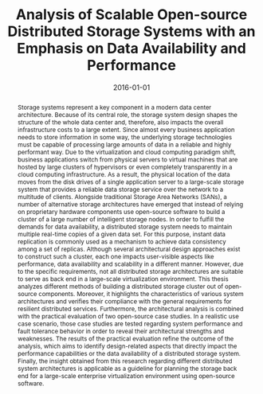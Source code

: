 ---
abstract: Storage systems represent a key component in a modern data center architecture.
  Because of its central role, the storage system design shapes the structure of the
  whole data center and, therefore, also impacts the overall infrastructure costs
  to a large extent. Since almost every business application needs to store information
  in some way, the underlying storage technologies must be capable of processing large
  amounts of data in a reliable and highly performant way. Due to the virtualization
  and cloud computing paradigm shift, business applications switch from physical servers
  to virtual machines that are hosted by large clusters of hypervisors or even completely
  transparently in a cloud computing infrastructure. As a result, the physical location
  of the data moves from the disk drives of a single application server to a large-scale
  storage system that provides a reliable data storage service over the network to
  a multitude of clients. Alongside traditional Storage Area Networks (SANs), a number
  of alternative storage architectures have emerged that instead of relying on proprietary
  hardware components use open-source software to build a cluster of a large number
  of intelligent storage nodes. In order to fulfill the demands for data availability,
  a distributed storage system needs to maintain multiple real-time copies of a given
  data set. For this purpose, instant data replication is commonly used as a mechanism
  to achieve data consistency among a set of replicas. Although several architectural
  design approaches exist to construct such a cluster, each one impacts user-visible
  aspects like performance, data availability and scalability in a different manner.
  However, due to the specific requirements, not all distributed storage architectures
  are suitable to serve as back end in a large-scale virtualization environment. This
  thesis analyzes different methods of building a distributed storage cluster out
  of open-source components. Moreover, it highlights the characteristics of various
  system architectures and verifies their compliance with the general requirements
  for resilient distributed services. Furthermore, the architectural analysis is combined
  with the practical evaluation of two open-source case studies. In a realistic use
  case scenario, those case studies are tested regarding system performance and fault
  tolerance behavior in order to reveal their architectural strengths and weaknesses.
  The results of the practical evaluation refine the outcome of the analysis, which
  aims to identify design-related aspects that directly impact the performance capabilities
  or the data availability of a distributed storage system. Finally, the insight obtained
  from this research regarding different distributed system architectures is applicable
  as a guideline for planning the storage back end for a large-scale enterprise virtualization
  environment using open-source software.
authors:
- David Riepl
date: '2016-01-01'
featured: false
links:
- name: Publik
  url: https://publik.tuwien.ac.at/showentry.php?ID=257800&lang=2
publication_types:
- '7'
publishDate: '2016-01-01'
title: Analysis of Scalable Open-source Distributed Storage Systems with an Emphasis
  on Data Availability and Performance
url_pdf: ''
---